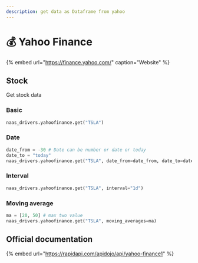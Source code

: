```yaml
---
description: get data as Dataframe from yahoo
---
```


# 💰 Yahoo Finance

{% embed url="https://finance.yahoo.com/" caption="Website" %}

## Stock

Get stock data

### Basic

```python
naas_drivers.yahoofinance.get("TSLA")
```

### Date

```python
date_from = -30 # Date can be number or date or today
date_to = "today"
naas_drivers.yahoofinance.get("TSLA", date_from=date_from, date_to=date_to)
```

### Interval

```python
naas_drivers.yahoofinance.get("TSLA", interval="1d")
```

### Moving average

```python
ma = [20, 50] # max two value
naas_drivers.yahoofinance.get("TSLA", moving_averages=ma)
```

## Official documentation

{% embed url="https://rapidapi.com/apidojo/api/yahoo-finance1" %}

